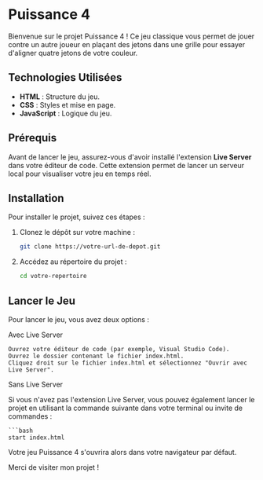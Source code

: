 # Puissance 4

Bienvenue sur le projet Puissance 4 ! Ce jeu classique vous permet de jouer contre un autre joueur en plaçant des jetons dans une grille pour essayer d'aligner quatre jetons de votre couleur.

## Technologies Utilisées

- **HTML** : Structure du jeu.
- **CSS** : Styles et mise en page.
- **JavaScript** : Logique du jeu.

## Prérequis

Avant de lancer le jeu, assurez-vous d'avoir installé l'extension **Live Server** dans votre éditeur de code. Cette extension permet de lancer un serveur local pour visualiser votre jeu en temps réel.

## Installation

Pour installer le projet, suivez ces étapes :

1. Clonez le dépôt sur votre machine :
   ```bash
   git clone https://votre-url-de-depot.git
2. Accédez au répertoire du projet :
    ```bash
    cd votre-repertoire

## Lancer le Jeu

Pour lancer le jeu, vous avez deux options :

Avec Live Server

    Ouvrez votre éditeur de code (par exemple, Visual Studio Code).
    Ouvrez le dossier contenant le fichier index.html.
    Cliquez droit sur le fichier index.html et sélectionnez "Ouvrir avec Live Server".

Sans Live Server

Si vous n'avez pas l'extension Live Server, vous pouvez également lancer le projet en utilisant la commande suivante dans votre terminal ou invite de commandes :

    ```bash
    start index.html


Votre jeu Puissance 4 s'ouvrira alors dans votre navigateur par défaut.

Merci de visiter mon projet !